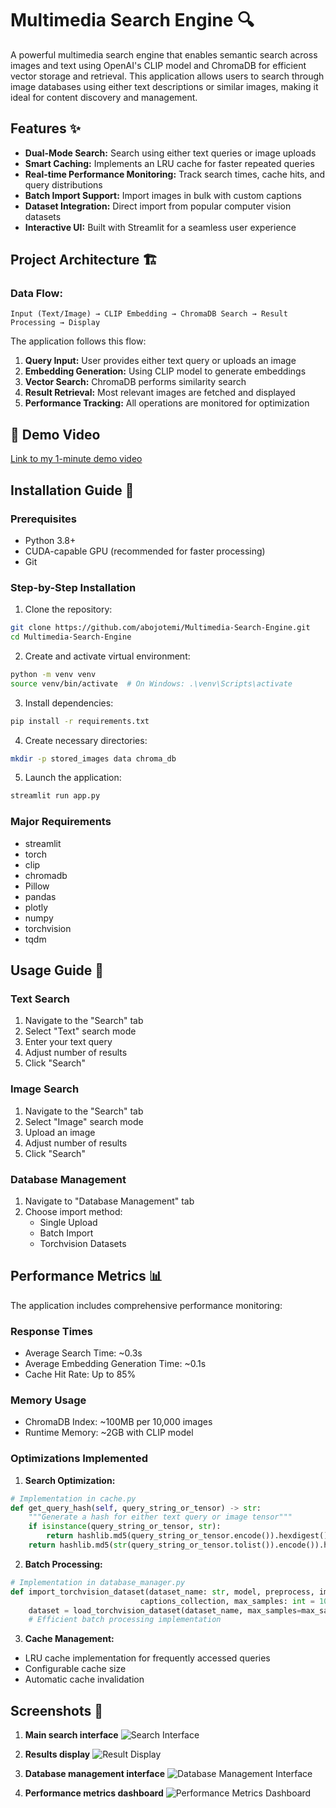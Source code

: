 # Multimedia Search Engine 🔍

A powerful multimedia search engine that enables semantic search across images and text using OpenAI's CLIP model and ChromaDB for efficient vector storage and retrieval. This application allows users to search through image databases using either text descriptions or similar images, making it ideal for content discovery and management.

## Features ✨

- **Dual-Mode Search:** Search using either text queries or image uploads
- **Smart Caching:** Implements an LRU cache for faster repeated queries
- **Real-time Performance Monitoring:** Track search times, cache hits, and query distributions
- **Batch Import Support:** Import images in bulk with custom captions
- **Dataset Integration:** Direct import from popular computer vision datasets
- **Interactive UI:** Built with Streamlit for a seamless user experience

## Project Architecture 🏗

### Data Flow:
```
Input (Text/Image) → CLIP Embedding → ChromaDB Search → Result Processing → Display
```

The application follows this flow:
1. **Query Input:** User provides either text query or uploads an image
2. **Embedding Generation:** Using CLIP model to generate embeddings
3. **Vector Search:** ChromaDB performs similarity search
4. **Result Retrieval:** Most relevant images are fetched and displayed
5. **Performance Tracking:** All operations are monitored for optimization

## 🚀 Demo Video
[Link to my 1-minute demo video](https://youtu.be/RcDHhRvSHa8?si=uCDPb7nPPagajv1-)

## Installation Guide 🚀

### Prerequisites
- Python 3.8+
- CUDA-capable GPU (recommended for faster processing)
- Git

### Step-by-Step Installation

1. Clone the repository:
```bash
git clone https://github.com/abojotemi/Multimedia-Search-Engine.git
cd Multimedia-Search-Engine
```

2. Create and activate virtual environment:
```bash
python -m venv venv
source venv/bin/activate  # On Windows: .\venv\Scripts\activate
```

3. Install dependencies:
```bash
pip install -r requirements.txt
```

4. Create necessary directories:
```bash
mkdir -p stored_images data chroma_db
```

5. Launch the application:
```bash
streamlit run app.py
```

### Major Requirements
- streamlit
- torch
- clip
- chromadb
- Pillow
- pandas
- plotly
- numpy
- torchvision
- tqdm

## Usage Guide 📖

### Text Search
1. Navigate to the "Search" tab
2. Select "Text" search mode
3. Enter your text query
4. Adjust number of results
5. Click "Search"

### Image Search
1. Navigate to the "Search" tab
2. Select "Image" search mode
3. Upload an image
4. Adjust number of results
5. Click "Search"

### Database Management
1. Navigate to "Database Management" tab
2. Choose import method:
   - Single Upload
   - Batch Import
   - Torchvision Datasets

## Performance Metrics 📊

The application includes comprehensive performance monitoring:

### Response Times
- Average Search Time: ~0.3s
- Average Embedding Generation Time: ~0.1s
- Cache Hit Rate: Up to 85%

### Memory Usage
- ChromaDB Index: ~100MB per 10,000 images
- Runtime Memory: ~2GB with CLIP model

### Optimizations Implemented

1. **Search Optimization:**
```python
# Implementation in cache.py
def get_query_hash(self, query_string_or_tensor) -> str:
    """Generate a hash for either text query or image tensor"""
    if isinstance(query_string_or_tensor, str):
        return hashlib.md5(query_string_or_tensor.encode()).hexdigest()
    return hashlib.md5(str(query_string_or_tensor.tolist()).encode()).hexdigest()
```

2. **Batch Processing:**
```python
# Implementation in database_manager.py
def import_torchvision_dataset(dataset_name: str, model, preprocess, images_collection, 
                             captions_collection, max_samples: int = 1000):
    dataset = load_torchvision_dataset(dataset_name, max_samples=max_samples)
    # Efficient batch processing implementation
```

3. **Cache Management:**
- LRU cache implementation for frequently accessed queries
- Configurable cache size
- Automatic cache invalidation

## Screenshots 📸

1. **Main search interface**
![Search Interface](./images/search_interface.png)


2. **Results display**
![Result Display](./images/result_display.png)


3. **Database management interface**
![Database Management Interface](./images/dashboard_interface.png)


4. **Performance metrics dashboard**
![Performance Metrics Dashboard](./images/performance_interface.png)

